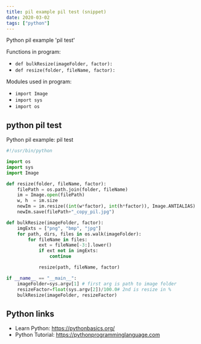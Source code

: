 ```yaml
---
title: pil example pil test (snippet)
date: 2020-03-02
tags: ["python"]
---
```

Python pil example 'pil test'

Functions in program: 
* `def bulkResize(imageFolder, factor):`
* `def resize(folder, fileName, factor):`

Modules used in program: 
* `import Image`
* `import sys`
* `import os`

## python pil test

Python pil example: pil test

```python
#!/usr/bin/python

import os
import sys
import Image

def resize(folder, fileName, factor):
    filePath = os.path.join(folder, fileName)
    im = Image.open(filePath)
    w, h  = im.size
    newIm = im.resize((int(w*factor), int(h*factor)), Image.ANTIALIAS) # NEAREST, BILINEAR, BICUBIC, ANTIALIAS
    newIm.save(filePath+"_copy_pil.jpg")

def bulkResize(imageFolder, factor):
    imgExts = ["png", "bmp", "jpg"]
    for path, dirs, files in os.walk(imageFolder):
        for fileName in files:
            ext = fileName[-3:].lower()
            if ext not in imgExts:
                continue

            resize(path, fileName, factor)

if __name__ == "__main__":
    imageFolder=sys.argv[1] # first arg is path to image folder
    resizeFactor=float(sys.argv[2])/100.0# 2nd is resize in %
    bulkResize(imageFolder, resizeFactor)

```

## Python links

- Learn Python: https://pythonbasics.org/
- Python Tutorial: https://pythonprogramminglanguage.com
